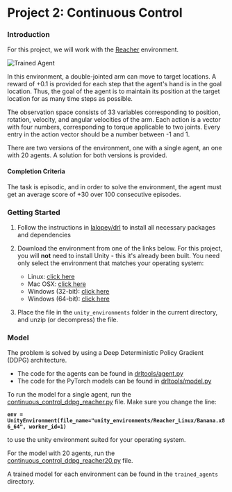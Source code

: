 [//]: # (Image References)

[image1]: https://user-images.githubusercontent.com/10624937/43851024-320ba930-9aff-11e8-8493-ee547c6af349.gif "Trained Agent"

# Project 2: Continuous Control

### Introduction

For this project, we will work with the [Reacher](https://github.com/Unity-Technologies/ml-agents/blob/master/docs/Learning-Environment-Examples.md#reacher) environment.

![Trained Agent][image1]

In this environment, a double-jointed arm can move to target locations. A reward of +0.1 is provided for each step that the agent's hand is in the goal location. Thus, the goal of the agent is to maintain its position at the target location for as many time steps as possible.

The observation space consists of 33 variables corresponding to position, rotation, velocity, and angular velocities of the arm. Each action is a vector with four numbers, corresponding to torque applicable to two joints. Every entry in the action vector should be a number between -1 and 1.

There are two versions of the environment, one with a single agent, an one with 20 agents. A solution for both versions is provided.

#### Completion Criteria

The task is episodic, and in order to solve the environment, the agent must get an average score of +30 over 100 consecutive episodes.

### Getting Started

1. Follow the instructions in [lalopey/drl](https://github.com/lalopey/drl) to 
install all necessary packages and dependencies

2. Download the environment from one of the links below. For this project, you will  **not**  need to install Unity - this it's already been built. You need only select the environment that matches your operating system:

    - Linux: [click here](https://s3-us-west-1.amazonaws.com/udacity-drlnd/P2/Reacher/one_agent/Reacher_Linux.zip)
    - Mac OSX: [click here](https://s3-us-west-1.amazonaws.com/udacity-drlnd/P2/Reacher/one_agent/Reacher.app.zip)
    - Windows (32-bit): [click here](https://s3-us-west-1.amazonaws.com/udacity-drlnd/P2/Reacher/one_agent/Reacher_Windows_x86.zip)
    - Windows (64-bit): [click here](https://s3-us-west-1.amazonaws.com/udacity-drlnd/P2/Reacher/one_agent/Reacher_Windows_x86_64.zip)

3. Place the file in the `unity_environments` folder in the current directory, and unzip (or decompress) the file. 

### Model

The problem is solved by using a Deep Deterministic Policy Gradient (DDPG) architecture. 

- The code for the agents can be found in [drltools/agent.py](https://github.com/lalopey/drl/blob/master/drltools/agent/agent.py)
- The code for the PyTorch models can be found in [drltools/model.py](https://github.com/lalopey/drl/blob/master/drltools/model/model.py)

To run the model for a single agent, run the [continuous_control_ddpg_reacher.py](https://github.com/lalopey/drl/blob/master/2%20-%20Continuous%20Control%20-DDPG/continuous_control_ddpg_reacher.py)
file. Make sure you change the line:

**`env = UnityEnvironment(file_name="unity_environments/Reacher_Linux/Banana.x86_64", worker_id=1)`**

to use the unity environment suited for your operating system.

For the model with 20 agents, run the [continuous_control_ddpg_reacher20.py](https://github.com/lalopey/drl/blob/master/2%20-%20Continuous%20Control%20-DDPG/continuous_control_ddpg_reacher20.py) file.

A trained model for each environment can be found in the `trained_agents` directory. 
